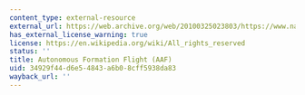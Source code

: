```yaml
---
content_type: external-resource
external_url: https://web.archive.org/web/20100325023803/https://www.nasa.gov/centers/dryden/history/pastprojects/AFF/index.html
has_external_license_warning: true
license: https://en.wikipedia.org/wiki/All_rights_reserved
status: ''
title: Autonomous Formation Flight (AAF)
uid: 34929f44-d6e5-4843-a6b0-8cff5938da83
wayback_url: ''
---
```

